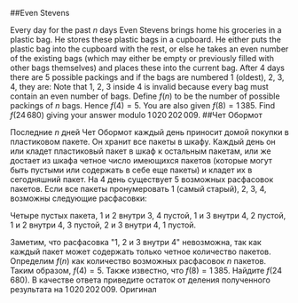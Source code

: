 ##Even Stevens

Every day for the past $n$ days Even Stevens brings home his groceries in a plastic bag. He stores these plastic bags in a cupboard. He either puts the plastic bag into the cupboard with the rest, or else he takes an even number of the existing bags (which may either be empty or previously filled with other bags themselves) and places these into the current bag.
After 4 days there are 5 possible packings and if the bags are numbered 1 (oldest), 2, 3, 4, they are:
Note that 1, 2, 3 inside 4 is invalid because every bag must contain an even number of bags.
Define $f(n)$ to be the number of possible packings of $n$ bags. Hence $f(4)=5$. You are also given $f(8)=1\,385$.
Find $f(24\,680)$ giving your answer modulo $1\,020\,202\,009$.
##Чет Обормот

Последние $n$ дней Чет Обормот каждый день приносит домой покупки в пластиковом пакете. Он хранит все пакеты в шкафу. Каждый день он или кладет пластиковый пакет в шкаф к остальным пакетам, или же достает из шкафа четное число имеющихся пакетов (которые могут быть пустыми или содержать в себе еще пакеты) и кладет их в сегодняшний пакет.
На 4 день существует 5 возможных расфасовок пакетов. Если все пакеты пронумеровать 1 (самый старый), 2, 3, 4, возможны следующие расфасовки:

Четыре пустых пакета,
1 и 2 внутри 3, 4 пустой,
1 и 3 внутри 4, 2 пустой,
1 и 2 внутри 4, 3 пустой,
2 и 3 внутри 4, 1 пустой.

Заметим, что расфасовка "1, 2 и 3 внутри 4" невозможна, так как каждый пакет может содержать только четное количество пакетов.
Определим $f(n)$ как количество возможных расфасовок $n$ пакетов. Таким образом, $f(4)=5$. Также известно, что $f(8)=1\,385$.
Найдите $f(24\,680)$. В качестве ответа приведите остаток от деления полученного результата на $1\,020\,202\,009$. Оригинал
